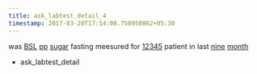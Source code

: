 ```yaml
---
title: ask_labtest_detail_4
timestamp: 2017-03-20T17:14:08.750958862+05:30
---
```


was [BSL](labtest_name) [pp](labtest_name) [sugar](labtest_name) fasting meesured for [12345](number/patient_id) patient in last [nine](count) [month](is_years_months_days_hours_minutes)
* ask_labtest_detail
